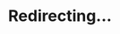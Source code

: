 ---
title: Redirecting...
layout: redirect
sitemap: false
permalink: /results/Sri_Lanka
redirect_to: /results/LKA/
---